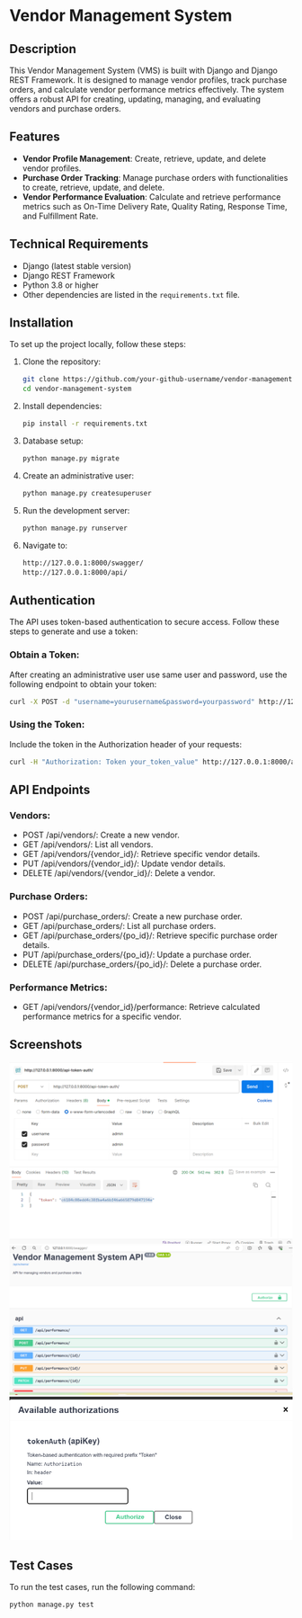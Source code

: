 # Vendor Management System

## Description

This Vendor Management System (VMS) is built with Django and Django REST Framework. It is designed to manage vendor profiles, track purchase orders, and calculate vendor performance metrics effectively. The system offers a robust API for creating, updating, managing, and evaluating vendors and purchase orders.

## Features

- **Vendor Profile Management**: Create, retrieve, update, and delete vendor profiles.
- **Purchase Order Tracking**: Manage purchase orders with functionalities to create, retrieve, update, and delete.
- **Vendor Performance Evaluation**: Calculate and retrieve performance metrics such as On-Time Delivery Rate, Quality Rating, Response Time, and Fulfillment Rate.

## Technical Requirements

- Django (latest stable version)
- Django REST Framework
- Python 3.8 or higher
- Other dependencies are listed in the `requirements.txt` file.

## Installation

To set up the project locally, follow these steps:

1. Clone the repository:
   ```bash
   git clone https://github.com/your-github-username/vendor-management-system.git
   cd vendor-management-system
   ```
2. Install dependencies:
    ```bash
    pip install -r requirements.txt
    ```
3. Database setup:
    ```bash
   python manage.py migrate
   ```
4. Create an administrative user:
    ```bash
   python manage.py createsuperuser
    ```
5. Run the development server:
    ```bash
   python manage.py runserver
    ```
6. Navigate to:
    ```bash
   http://127.0.0.1:8000/swagger/
   http://127.0.0.1:8000/api/
    ```
## Authentication
The API uses token-based authentication to secure access. Follow these steps to generate and use a token:

### Obtain a Token:
   After creating an administrative user use same user and password, use the following endpoint to obtain your token:
   ```bash
   curl -X POST -d "username=yourusername&password=yourpassword" http://127.0.0.1:8000/api-token-auth/
   ```
### Using the Token:
   Include the token in the Authorization header of your requests:
   ```bash
   curl -H "Authorization: Token your_token_value" http://127.0.0.1:8000/api/vendors/
   ```

## API Endpoints

### Vendors:
* POST /api/vendors/: Create a new vendor.
* GET /api/vendors/: List all vendors.
* GET /api/vendors/{vendor_id}/: Retrieve specific vendor details.
* PUT /api/vendors/{vendor_id}/: Update vendor details.
* DELETE /api/vendors/{vendor_id}/: Delete a vendor.
### Purchase Orders:
* POST /api/purchase_orders/: Create a new purchase order.
* GET /api/purchase_orders/: List all purchase orders.
* GET /api/purchase_orders/{po_id}/: Retrieve specific purchase order details.
* PUT /api/purchase_orders/{po_id}/: Update a purchase order.
* DELETE /api/purchase_orders/{po_id}/: Delete a purchase order.
### Performance Metrics:
* GET /api/vendors/{vendor_id}/performance: Retrieve calculated performance metrics for a specific vendor.

## Screenshots
![postman](postman.png)
![swagger api docs](image.png)
![swagger authorization](image-1.png)

## Test Cases

To run the test cases, run the following command:
```
python manage.py test
```